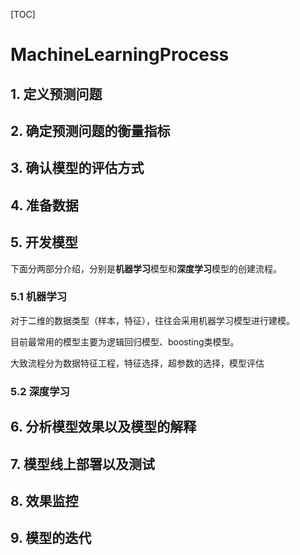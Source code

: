 [TOC]

# MachineLearningProcess



## 1. 定义预测问题

## 2. 确定预测问题的衡量指标

## 3. 确认模型的评估方式

## 4. 准备数据

## 5. 开发模型

下面分两部分介绍，分别是**机器学习**模型和**深度学习**模型的创建流程。

### 5.1 机器学习

对于二维的数据类型（样本，特征），往往会采用机器学习模型进行建模。

目前最常用的模型主要为逻辑回归模型、boosting类模型。

大致流程分为数据特征工程，特征选择，超参数的选择，模型评估

### 5.2 深度学习

## 6. 分析模型效果以及模型的解释

## 7. 模型线上部署以及测试

## 8. 效果监控

## 9. 模型的迭代